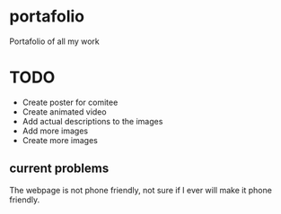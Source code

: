 # portafolio
 Portafolio of all my work

# TODO
 - Create poster for comitee
 - Create animated video
 - Add actual descriptions to the images
 - Add more images
 - Create more images

## current problems
 The webpage is not phone friendly, not sure if I ever will make it phone friendly.